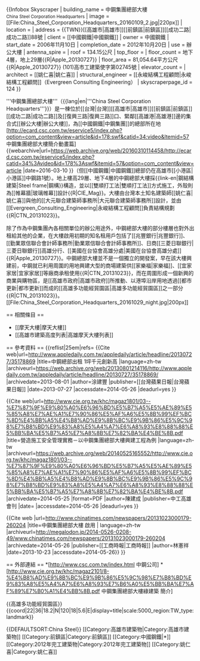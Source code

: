 {{Infobox Skyscraper
| building_name = 中鋼集團總部大樓<br /><small>China Steel Corporation Headquarters</small>
| image = [[File:China_Steel_Corporation_Headquarters_20160109_2.jpg|220px]]
| location = 
| address = {{TWN}}[[高雄市|高雄市]][[前鎮區|前鎮區]][[成功二路|成功二路]]88號
| client = [[中國鋼鐵|中國鋼鐵]]
| owner = 中國鋼鐵
| start_date = 2006年11月10日<ref name="使用執照"/>
| completion_date = 2012年10月20日<ref name="使用執照"/>
| use = 辦公大樓<ref name="使用執照"/>
| antenna_spire =
| roof = 134.15公尺<ref name="使用執照"/>
| top_floor =
| floor_count = 地下4層，地上29層{{R|Apple_20130727}}<ref name="使用執照"/>
| floor_area =  81,054.64平方公尺{{R|Apple_20130727}}<ref name="使用執照"> (101)高市工建築使字第02745號</ref>
| elevator_count = 
| architect = [[姚仁喜|姚仁喜]]
| structural_engineer = [[永峻結構工程顧問|永峻結構工程顧問]]（Evergreen Consulting Engineering）
| skyscraperpage_id = 124
}}

'''中鋼集團總部大樓'''（{{lang|en|'''China Steel Corporation Headquarters'''}}）是一棟位於[[台灣|台灣]][[高雄市|高雄市]][[前鎮區|前鎮區]][[成功二路|成功二路]]及[[復興三路|復興三路]]口、緊鄰[[高雄港|高雄港]]邊的集合式[[辦公大樓|辦公大樓]]，為[[中國鋼鐵|中鋼集團]]的總部所在地<ref>[http://ecard.csc.com.tw/eservice5/index.php?option=com_content&view=article&id=178:swf&catid=34:video&Itemid=57 中鋼集團總部大樓簡介動畫篇] {{webarchive|url=https://web.archive.org/web/20160310114458/http://ecard.csc.com.tw/eservice5/index.php?catid=34%3Avideo&id=178%3Aswf&itemid=57&option=com_content&view=article |date=2016-03-10 }}</ref>（但[[中國鋼鐵|中國鋼鐵]]總部仍在高雄市[[小港區|小港區]]中鋼路1號）。地上樓高29層、地下4層的中鋼總部大樓採{{link-en|鋼結構建築|Steel frame|鋼構}}構造，並以[[雙順打工法|雙順打工法]]方式施工，外殼則為[[帷幕牆|玻璃帷幕]]設計{{R|CIE_Mag}}。大樓由台灣本土知名建築師[[姚仁喜|姚仁喜]]與他的[[大元聯合建築師事務所|大元聯合建築師事務所]]設計，並由[[Evergreen_Consulting_Engineering|永峻結構工程顧問]]負責結構規劃{{R|CTN_20131023}}。

除了作為中鋼集團內各相關單位的辦公用途外，中鋼總部大樓的部分樓層也對外出租給其他的企業，在大樓啟用初期的知名租用戶包括了[[兆豐銀行|兆豐銀行]]、[[勤業眾信聯合會計師事務所|勤業眾信聯合會計師事務所]]、日商[[三菱日聯銀行|三菱日聯銀行]]高雄分行、[[美國在台協會高雄分處|美國在台協會高雄分處]]{{R|Apple_20130727}}。中鋼總部大樓並不是一個獨立的開發案，早在該大樓興建前，中鋼就已利用周圍的用地興建大型的商場建築供[[家樂福|家樂福]]、[[宜家家居|宜家家居]]等廠商承租使用{{R|CTN_20131023}}，而在周圍形成一個新興的商業與購物區，是[[高雄市政府|高雄市政府]]所推動、以港埠沿岸用地透過[[都市更新|都市更新]]而成的[[高雄多功能經貿園區|高雄多功能經貿園區]]之一部分{{R|CTN_20131023}}。
[[File:China_Steel_Corporation_Headquarters_20161029_night.jpg|200px]]

== 相關條目 ==
* [[摩天大樓|摩天大樓]]
* [[高雄市建築高度列表|高雄摩天大樓列表]]

== 參考資料 ==
{{reflist|25em|refs=
<ref name="Apple_20130727">{{Cite web|url=http://www.appledaily.com.tw/appledaily/article/headline/20130727/35178869 |title=中鋼總部出租 1坪千元創新高 |language=zh-tw |archiveurl=https://web.archive.org/web/20130801214116/http://www.appledaily.com.tw/appledaily/article/headline/20130727/35178869/ |archivedate=2013-08-01 |author=涂建豐 |publisher=[[台灣蘋果日報|台灣蘋果日報]] |date=2013-07-27 |accessdate=2014-05-26 |deadurl=yes }}</ref>

<ref name="CIE_Mag">{{Cite web|url=http://www.cie.org.tw/khc/magaz1801/03--%E7%87%9F%E9%80%A0%E6%96%BD%E5%B7%A5%E5%AE%89%E5%85%A8%E7%AE%A1%E7%90%86%E5%AF%A6%E5%8B%99%EF%BC%8D%E4%BB%A5%E4%B8%AD%E9%8B%BC%E9%9B%86%E5%9C%98%E7%B8%BD%E9%83%A8%E5%A4%A7%E6%A8%93%E8%88%88%E5%BB%BA%E5%B7%A5%E7%A8%8B%E7%82%BA%E4%BE%8B.pdf |title=營造施工安全管理實務－以中鋼集團總部大樓興建工程為例 |language=zh-tw |archiveurl=https://web.archive.org/web/20140525165552/http://www.cie.org.tw/khc/magaz1801/03--%E7%87%9F%E9%80%A0%E6%96%BD%E5%B7%A5%E5%AE%89%E5%85%A8%E7%AE%A1%E7%90%86%E5%AF%A6%E5%8B%99%EF%BC%8D%E4%BB%A5%E4%B8%AD%E9%8B%BC%E9%9B%86%E5%9C%98%E7%B8%BD%E9%83%A8%E5%A4%A7%E6%A8%93%E8%88%88%E5%BB%BA%E5%B7%A5%E7%A8%8B%E7%82%BA%E4%BE%8B.pdf |archivedate=2014-05-25 |format=PDF |author=陳建成 |publisher=中工高雄會刊 |date= |accessdate=2014-05-26 |deadurl=yes }}</ref>

<ref name="CTN_20131023">{{Cite web |url=http://www.chinatimes.com/newspapers/20131023000179-260204 |title=中鋼集團總部大樓 啟用 | language=zh-tw |archiveurl=http://megalodon.jp/2014-0526-0208-49/www.chinatimes.com/newspapers/20131023000179-260204 |archivedate=2014-05-26 |publisher=[[工商時報|工商時報]] |author=林憲祥 |date=2013-10-23 |accessdate=2014-05-26}}</ref>
}}

== 外部連結 ==
*[http://www.csc.com.tw/index.html 中鋼公司]
*[http://www.cie.org.tw/khc/magaz2101/8-%E4%B8%AD%E9%8B%BC%E9%9B%86%E5%9C%98%E7%B8%BD%E9%83%A8%E5%A4%A7%E6%A8%93%E7%B6%A0%E5%BB%BA%E7%AF%89%E7%B0%A1%E4%BB%8B.pdf 中鋼集團總部大樓綠建築 簡介]

{{高雄多功能經貿園區}}
{{coord|22|36|18.2|N|120|18|5.6|E|display=title|scale:5000_region:TW_type:landmark}}

{{DEFAULTSORT:China Steel}}
[[Category:高雄市建築物|Category:高雄市建築物]]
[[Category:前鎮區|Category:前鎮區]]
[[Category:中國鋼鐵|*]]
[[Category:2012年完工建築物|Category:2012年完工建築物]]
[[Category:姚仁喜|Category:姚仁喜]]